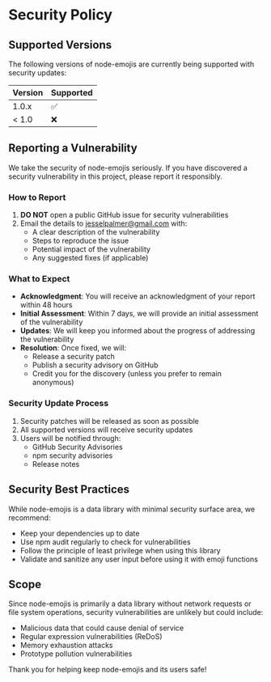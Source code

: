 # Security Policy

## Supported Versions

The following versions of node-emojis are currently being supported with security updates:

| Version | Supported          |
| ------- | ------------------ |
| 1.0.x   | :white_check_mark: |
| < 1.0   | :x:                |

## Reporting a Vulnerability

We take the security of node-emojis seriously. If you have discovered a security vulnerability in this project, please report it responsibly.

### How to Report

1. **DO NOT** open a public GitHub issue for security vulnerabilities
2. Email the details to <jesselpalmer@gmail.com> with:
   - A clear description of the vulnerability
   - Steps to reproduce the issue
   - Potential impact of the vulnerability
   - Any suggested fixes (if applicable)

### What to Expect

- **Acknowledgment**: You will receive an acknowledgment of your report within 48 hours
- **Initial Assessment**: Within 7 days, we will provide an initial assessment of the vulnerability
- **Updates**: We will keep you informed about the progress of addressing the vulnerability
- **Resolution**: Once fixed, we will:
  - Release a security patch
  - Publish a security advisory on GitHub
  - Credit you for the discovery (unless you prefer to remain anonymous)

### Security Update Process

1. Security patches will be released as soon as possible
2. All supported versions will receive security updates
3. Users will be notified through:
   - GitHub Security Advisories
   - npm security advisories
   - Release notes

## Security Best Practices

While node-emojis is a data library with minimal security surface area, we recommend:

- Keep your dependencies up to date
- Use npm audit regularly to check for vulnerabilities
- Follow the principle of least privilege when using this library
- Validate and sanitize any user input before using it with emoji functions

## Scope

Since node-emojis is primarily a data library without network requests or file system operations, security vulnerabilities are unlikely but could include:

- Malicious data that could cause denial of service
- Regular expression vulnerabilities (ReDoS)
- Memory exhaustion attacks
- Prototype pollution vulnerabilities

Thank you for helping keep node-emojis and its users safe!

